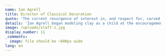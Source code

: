 ```yaml
---
name: Ian Agrell
title: Director of Classical Decoration
quote: 'The current resurgence of interest in, and respect for, carved ornamentation is inspiring. I look forward to continuing to develop this extraordinary art.'
details: 'Ian Agrell began modeling clay as a child at the encouragement of his parents. This love of working in three dimensions led him to first study woodcarving in 1961. Twenty years later, Ian was elected to the Master Carvers Association, a prestigious society of wood and stone carvers in the United Kingdom.    In 1986, Ian moved to the United States to take on larger residential projects and to teach classical carving. Since then he and his team have been honored with commissions including Fulham Palace, Hampton Court, the United Kingdom Houses of Parliament, the Utah Governor’s Mansion and a throne for Pope Saint John Paul.   After twenty years of partnering with Merritt on large high-end residential projects, Agrell Architectural Carving was acquired and now operates as Merritt’s in-house classical decoration team.  Ian oversees all classical decoration operations for Merritt as well as staff training and program development.   Ian is passionate about maintaining the art of classical woodcarving and to ensure the future of these unique skills, thirty years ago he founded the School of Classical Woodcarving where he teaches several classes each year.'
image: /uploads/staff-1.jpg
display_number: 11
_comments:
  image: file should be ~600px wide
lang: en
---
```

